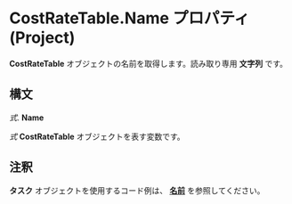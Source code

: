
# CostRateTable.Name プロパティ (Project)

 **CostRateTable** オブジェクトの名前を取得します。読み取り専用 **文字列** です。


## 構文

 _式_. **Name**

 _式_ **CostRateTable** オブジェクトを表す変数です。


## 注釈

 **タスク** オブジェクトを使用するコード例は、 **[名前](2df034b0-13bc-f912-abbc-6b97b8c8d5ed.md)** を参照してください。

